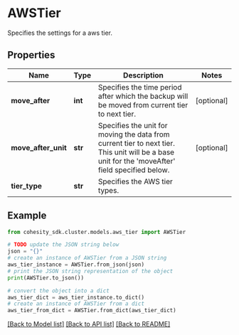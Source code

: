 # AWSTier

Specifies the settings for a aws tier.

## Properties

Name | Type | Description | Notes
------------ | ------------- | ------------- | -------------
**move_after** | **int** | Specifies the time period after which the backup will be moved from current tier to next tier. | [optional] 
**move_after_unit** | **str** | Specifies the unit for moving the data from current tier to next tier. This unit will be a base unit for the &#39;moveAfter&#39; field specified below. | [optional] 
**tier_type** | **str** | Specifies the AWS tier types. | 

## Example

```python
from cohesity_sdk.cluster.models.aws_tier import AWSTier

# TODO update the JSON string below
json = "{}"
# create an instance of AWSTier from a JSON string
aws_tier_instance = AWSTier.from_json(json)
# print the JSON string representation of the object
print(AWSTier.to_json())

# convert the object into a dict
aws_tier_dict = aws_tier_instance.to_dict()
# create an instance of AWSTier from a dict
aws_tier_from_dict = AWSTier.from_dict(aws_tier_dict)
```
[[Back to Model list]](../README.md#documentation-for-models) [[Back to API list]](../README.md#documentation-for-api-endpoints) [[Back to README]](../README.md)


